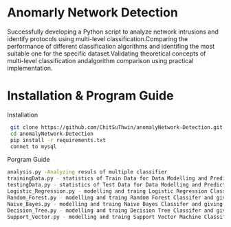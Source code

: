 # Anomarly Network Detection

Successfully developing a Python script to analyze network intrusions and identify protocols using multi-level classification.Comparing the performance of different classification algorithms and identifing the most suitable one for the specific dataset.Validating theoretical concepts of multi-level classification andalgorithm comparison using practical implementation.



# Installation & Program Guide

Installation

```bash
 git clone https://github.com/ChitSuThwin/anomalyNetwork-Detection.git
 cd anomalyNetwork-Detection
 pip install -r requirements.txt
 connet to mysql 
```
Porgram Guide 
```bash
analysis.py -Analyzing resuls of multiple classifier
trainingData.py - statistics of Train Data for Data Modelling and Prediction 
testingData.py - statistics of Test Data for Data Modelling and Prediction
Logistic_Regression.py - modelling and traing Logistic Regression Classifer and giving results
Random_Forest.py - modelling and traing Random Forest Classifer and giving results
Naive_Bayes.py - modelling and traing Naive Bayes Classifer and giving results
Decision_Tree.py - modelling and traing Decision Tree Classifer and giving results
Support_Vector.py - modelling and traing Support Vector Machine Classifer and giving results
```
